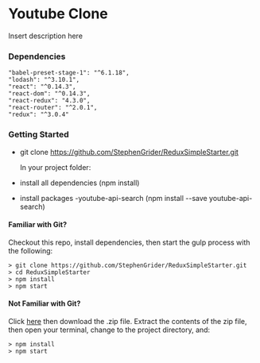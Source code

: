 # Youtube Clone

Insert description here

### Dependencies

    "babel-preset-stage-1": "^6.1.18",
    "lodash": "^3.10.1",
    "react": "^0.14.3",
    "react-dom": "^0.14.3",
    "react-redux": "4.3.0",
    "react-router": "^2.0.1",
    "redux": "^3.0.4"

### Getting Started

- git clone https://github.com/StephenGrider/ReduxSimpleStarter.git

  In your project folder:
  
- install all dependencies (npm install)
- install packages 
    -youtube-api-search (npm install --save youtube-api-search)
    
#### Familiar with Git?
Checkout this repo, install dependencies, then start the gulp process with the following:

```
> git clone https://github.com/StephenGrider/ReduxSimpleStarter.git
> cd ReduxSimpleStarter
> npm install
> npm start
```

#### Not Familiar with Git?
Click [here](https://github.com/StephenGrider/ReactStarter/releases) then download the .zip file.  Extract the contents of the zip file, then open your terminal, change to the project directory, and:

```
> npm install
> npm start
```
